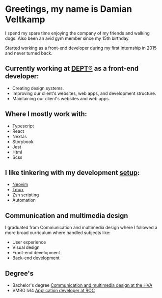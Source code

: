 # Greetings, my name is Damian Veltkamp

I spend my spare time enjoying the company of my friends and walking dogs. Also been an avid gym member since my 15th birthday.

Started working as a front-end developer during my first internship in 2015 and never turned back.

## Currently working at [DEPT®](https://www.deptagency.com/nl-nl/) as a front-end developer:

- Creating design systems.
- Improving our client's websites, web apps, and development structure.
- Maintaining our client's websites and web apps.

## Where I mostly work with:

- Typescript
- React
- NextJs
- Storybook
- Jest
- Html
- Scss

## I like tinkering with my development [setup](https://github.com/damianveltkamp/dotfiles):

- [Neovim](https://neovim.io/)
- [Tmux](https://github.com/tmux/tmux/wiki)
- Zsh scripting
- Automation

## Communication and multimedia design

I graduated from Communication and multimedia design where I followed a more broad curriculum where handled subjects like:

- User experience
- Visual design
- Front-end development
- Back-end development

## Degree's

- Bachelor's degree [Communication and multimedia design at the HVA](https://www.hva.nl/)
- VMBO lvl4 [Application developer at ROC](https://www.regiocollege.nl/)
